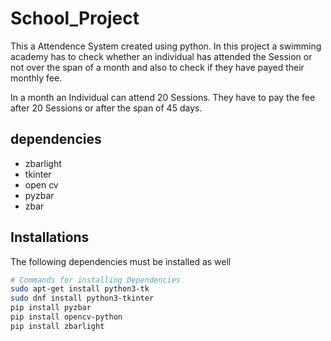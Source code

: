# School_Project
This a Attendence System created using python. In this project a swimming academy has to check whether an individual has attended the Session or not over the span of a month and also to check if they have payed their monthly fee.

In a month an Individual can attend 20 Sessions. They have to pay the fee after 20 Sessions or after the span of 45 days.
## dependencies
- zbarlight
- tkinter
- open cv
- pyzbar
- zbar

## Installations
The following dependencies must be installed as well

```bash
# Commands for installing Dependencies
sudo apt-get install python3-tk  
sudo dnf install python3-tkinter
pip install pyzbar
pip install opencv-python
pip install zbarlight

```
